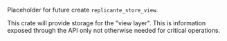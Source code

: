 Placeholder for future create `replicante_store_view`.

This crate will provide storage for the "view layer".
This is information exposed through the API only not otherwise needed for critical operations.
